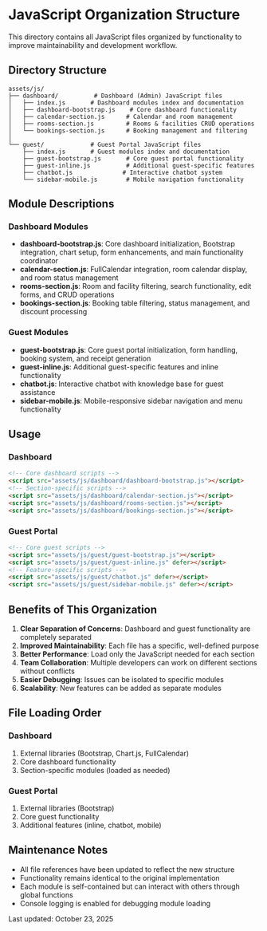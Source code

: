 # JavaScript Organization Structure

This directory contains all JavaScript files organized by functionality to improve maintainability and development workflow.

## Directory Structure

```
assets/js/
├── dashboard/          # Dashboard (Admin) JavaScript files
│   ├── index.js       # Dashboard modules index and documentation
│   ├── dashboard-bootstrap.js    # Core dashboard functionality
│   ├── calendar-section.js      # Calendar and room management
│   ├── rooms-section.js         # Rooms & facilities CRUD operations
│   └── bookings-section.js      # Booking management and filtering
│
└── guest/             # Guest Portal JavaScript files
    ├── index.js       # Guest modules index and documentation
    ├── guest-bootstrap.js       # Core guest portal functionality
    ├── guest-inline.js          # Additional guest-specific features
    ├── chatbot.js              # Interactive chatbot system
    └── sidebar-mobile.js        # Mobile navigation functionality
```

## Module Descriptions

### Dashboard Modules

- **dashboard-bootstrap.js**: Core dashboard initialization, Bootstrap integration, chart setup, form enhancements, and main functionality coordinator
- **calendar-section.js**: FullCalendar integration, room calendar display, and room status management
- **rooms-section.js**: Room and facility filtering, search functionality, edit forms, and CRUD operations
- **bookings-section.js**: Booking table filtering, status management, and discount processing

### Guest Modules

- **guest-bootstrap.js**: Core guest portal initialization, form handling, booking system, and receipt generation
- **guest-inline.js**: Additional guest-specific features and inline functionality
- **chatbot.js**: Interactive chatbot with knowledge base for guest assistance
- **sidebar-mobile.js**: Mobile-responsive sidebar navigation and menu functionality

## Usage

### Dashboard
```html
<!-- Core dashboard scripts -->
<script src="assets/js/dashboard/dashboard-bootstrap.js"></script>
<!-- Section-specific scripts -->
<script src="assets/js/dashboard/calendar-section.js"></script>
<script src="assets/js/dashboard/rooms-section.js"></script>
<script src="assets/js/dashboard/bookings-section.js"></script>
```

### Guest Portal
```html
<!-- Core guest scripts -->
<script src="assets/js/guest/guest-bootstrap.js"></script>
<script src="assets/js/guest/guest-inline.js" defer></script>
<!-- Feature-specific scripts -->
<script src="assets/js/guest/chatbot.js" defer></script>
<script src="assets/js/guest/sidebar-mobile.js" defer></script>
```

## Benefits of This Organization

1. **Clear Separation of Concerns**: Dashboard and guest functionality are completely separated
2. **Improved Maintainability**: Each file has a specific, well-defined purpose
3. **Better Performance**: Load only the JavaScript needed for each section
4. **Team Collaboration**: Multiple developers can work on different sections without conflicts
5. **Easier Debugging**: Issues can be isolated to specific modules
6. **Scalability**: New features can be added as separate modules

## File Loading Order

### Dashboard
1. External libraries (Bootstrap, Chart.js, FullCalendar)
2. Core dashboard functionality
3. Section-specific modules (loaded as needed)

### Guest Portal
1. External libraries (Bootstrap)
2. Core guest functionality  
3. Additional features (inline, chatbot, mobile)

## Maintenance Notes

- All file references have been updated to reflect the new structure
- Functionality remains identical to the original implementation
- Each module is self-contained but can interact with others through global functions
- Console logging is enabled for debugging module loading

Last updated: October 23, 2025